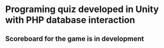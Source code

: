 # Programing quiz developed in Unity with PHP database interaction
## Scoreboard for the game is in development
